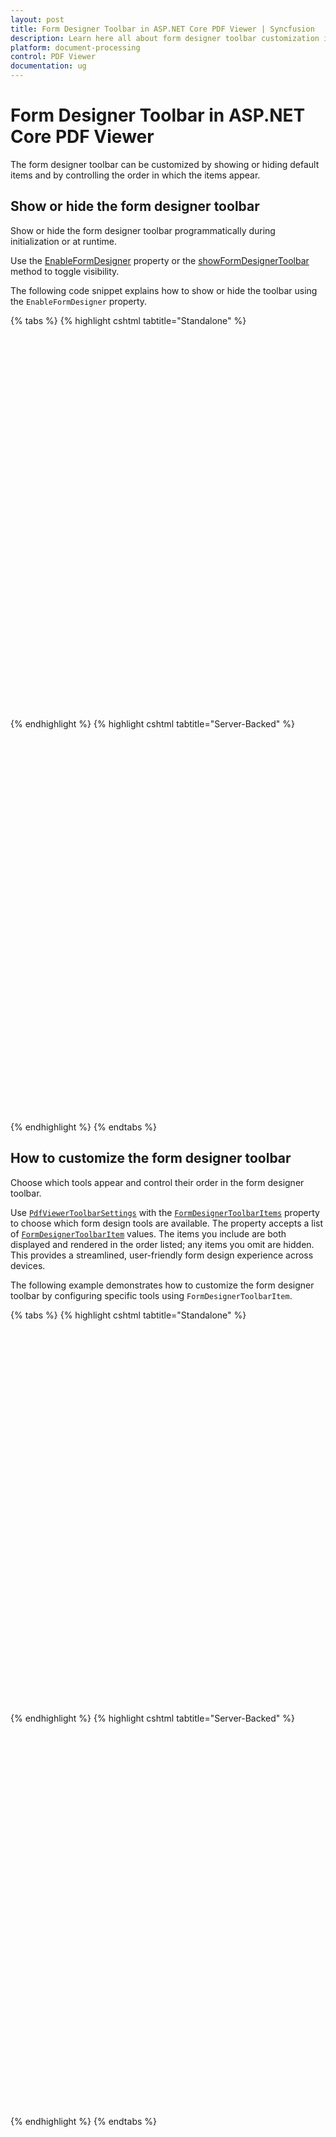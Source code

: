 ```yaml
---
layout: post
title: Form Designer Toolbar in ASP.NET Core PDF Viewer | Syncfusion
description: Learn here all about form designer toolbar customization in Syncfusion ASP.NET Core PDF Viewer component of Syncfusion Essential JS 2 and more.
platform: document-processing
control: PDF Viewer
documentation: ug
---
```


# Form Designer Toolbar in ASP.NET Core PDF Viewer

The form designer toolbar can be customized by showing or hiding default items and by controlling the order in which the items appear.

## Show or hide the form designer toolbar

Show or hide the form designer toolbar programmatically during initialization or at runtime.

Use the [EnableFormDesigner](https://help.syncfusion.com/cr/aspnetcore-js2/syncfusion.ej2.pdfviewer.pdfviewer.html#Syncfusion_EJ2_PdfViewer_PdfViewer_EnableFormDesigner) property or the [showFormDesignerToolbar](https://ej2.syncfusion.com/javascript/documentation/api/pdfviewer/toolbar/#showformdesignertoolbar) method to toggle visibility.

The following code snippet explains how to show or hide the toolbar using the `EnableFormDesigner` property.

{% tabs %}
{% highlight cshtml tabtitle="Standalone" %}

<div style="width:100%;height:600px">
    <ejs-pdfviewer id="pdfviewer"
                   documentPath="https://cdn.syncfusion.com/content/pdf/pdf-succinctly.pdf"
                   enableFormDesigner="true">
    </ejs-pdfviewer>
</div>

{% endhighlight %}
{% highlight cshtml tabtitle="Server-Backed" %}

<div style="width:100%;height:600px">
    <ejs-pdfviewer id="pdfviewer"
                   serviceUrl='/Index'
                   documentPath="https://cdn.syncfusion.com/content/pdf/pdf-succinctly.pdf"
                   enableFormDesigner="true">
    </ejs-pdfviewer>
</div>

{% endhighlight %}
{% endtabs %}

## How to customize the form designer toolbar

Choose which tools appear and control their order in the form designer toolbar.

Use [`PdfViewerToolbarSettings`](https://help.syncfusion.com/cr/aspnetcore-js2/Syncfusion.EJ2.PdfViewer.PdfViewerToolbarSettings.html) with the [`FormDesignerToolbarItems`](https://help.syncfusion.com/cr/aspnetcore-js2/Syncfusion.EJ2.PdfViewer.PdfViewerToolbarSettings.html#Syncfusion_EJ2_PdfViewer_PdfViewerToolbarSettings_FormDesignerToolbarItems) property to choose which form design tools are available. The property accepts a list of [`FormDesignerToolbarItem`](https://help.syncfusion.com/cr/aspnetcore-js2/Syncfusion.EJ2.PdfViewer.PdfViewerToolbarSettings.html#Syncfusion_EJ2_PdfViewer_PdfViewerToolbarSettings_FormDesignerToolbarItems) values. The items you include are both displayed and rendered in the order listed; any items you omit are hidden. This provides a streamlined, user-friendly form design experience across devices.

The following example demonstrates how to customize the form designer toolbar by configuring specific tools using `FormDesignerToolbarItem`.

{% tabs %}
{% highlight cshtml tabtitle="Standalone" %}

<div style="width:100%;height:600px">
    <ejs-pdfviewer id="pdfviewer"
                   documentPath="https://cdn.syncfusion.com/content/pdf/pdf-succinctly.pdf"
                   toolbarSettings="@(new Syncfusion.EJ2.PdfViewer.PdfViewerToolbarSettings { FormDesignerToolbarItems = "TextboxTool PasswordTool CheckBoxTool RadioButtonTool DropdownTool ListboxTool DrawSignatureTool DeleteTool" })">
    </ejs-pdfviewer>
</div>

{% endhighlight %}
{% highlight cshtml tabtitle="Server-Backed" %}

<div style="width:100%;height:600px">
    <ejs-pdfviewer id="pdfviewer"
                   serviceUrl='/Index'
                   documentPath="https://cdn.syncfusion.com/content/pdf/pdf-succinctly.pdf"
                   toolbarSettings="@(new Syncfusion.EJ2.PdfViewer.PdfViewerToolbarSettings { FormDesignerToolbarItems = "TextboxTool PasswordTool CheckBoxTool RadioButtonTool DropdownTool ListboxTool DrawSignatureTool DeleteTool" })">
    </ejs-pdfviewer>
</div>

{% endhighlight %}
{% endtabs %}
